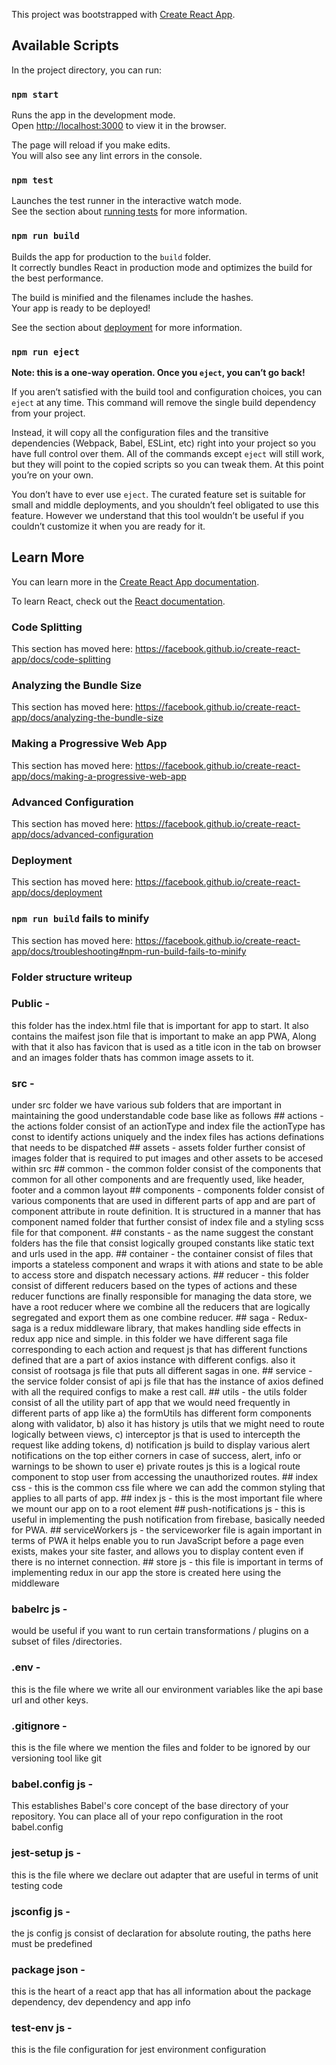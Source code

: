 This project was bootstrapped with [Create React App](https://github.com/facebook/create-react-app).

## Available Scripts

In the project directory, you can run:

### `npm start`

Runs the app in the development mode.<br>
Open [http://localhost:3000](http://localhost:3000) to view it in the browser.

The page will reload if you make edits.<br>
You will also see any lint errors in the console.

### `npm test`

Launches the test runner in the interactive watch mode.<br>
See the section about [running tests](https://facebook.github.io/create-react-app/docs/running-tests) for more information.

### `npm run build`

Builds the app for production to the `build` folder.<br>
It correctly bundles React in production mode and optimizes the build for the best performance.

The build is minified and the filenames include the hashes.<br>
Your app is ready to be deployed!

See the section about [deployment](https://facebook.github.io/create-react-app/docs/deployment) for more information.

### `npm run eject`

**Note: this is a one-way operation. Once you `eject`, you can’t go back!**

If you aren’t satisfied with the build tool and configuration choices, you can `eject` at any time. This command will remove the single build dependency from your project.

Instead, it will copy all the configuration files and the transitive dependencies (Webpack, Babel, ESLint, etc) right into your project so you have full control over them. All of the commands except `eject` will still work, but they will point to the copied scripts so you can tweak them. At this point you’re on your own.

You don’t have to ever use `eject`. The curated feature set is suitable for small and middle deployments, and you shouldn’t feel obligated to use this feature. However we understand that this tool wouldn’t be useful if you couldn’t customize it when you are ready for it.

## Learn More

You can learn more in the [Create React App documentation](https://facebook.github.io/create-react-app/docs/getting-started).

To learn React, check out the [React documentation](https://reactjs.org/).

### Code Splitting

This section has moved here: https://facebook.github.io/create-react-app/docs/code-splitting

### Analyzing the Bundle Size

This section has moved here: https://facebook.github.io/create-react-app/docs/analyzing-the-bundle-size

### Making a Progressive Web App

This section has moved here: https://facebook.github.io/create-react-app/docs/making-a-progressive-web-app

### Advanced Configuration

This section has moved here: https://facebook.github.io/create-react-app/docs/advanced-configuration

### Deployment

This section has moved here: https://facebook.github.io/create-react-app/docs/deployment

### `npm run build` fails to minify

This section has moved here: https://facebook.github.io/create-react-app/docs/troubleshooting#npm-run-build-fails-to-minify

### Folder structure writeup
### Public - 
this folder has the index.html file that is important for app to start. It also contains the maifest json file that is important to make an app PWA, Along with that it also has favicon that is used as a title icon in the tab on browser and an images folder thats has common image assets to it.

### src - 
under src folder we have various sub folders that are important in maintaining the good understandable code base like as follows
    ## actions - the actions folder consist of an actionType and index file the actionType has const to identify actions uniquely and the index files has actions definations that needs to be dispatched
    ## assets - assets folder further consist of images folder that is required to put images and other assets to be accesed within src
    ## common - the common folder consist of the components that common for all other components and are frequently used, like header, footer and a common layout
    ## components - components folder consist of various components that are used in different parts of app and are part of component attribute in route definition. It is structured in a manner that has component named folder that further consist of index file and a styling scss file for that component.
    ## constants - as the name suggest the constant folders has the file that consist logically grouped constants like static text and urls used in the app.
    ## container - the container consist of files that imports a stateless component and wraps it with ations and state to be able to access store and dispatch necessary actions.
    ## reducer - this folder consist of different reducers based on the types of actions and these reducer functions are finally responsible for managing the data store, we have a root reducer where we combine all the reducers that are logically segregated and export them as one combine reducer.
    ## saga - Redux-saga is a redux middleware library, that makes handling side effects in redux app nice and simple. in this folder we have different saga file corresponding to each action and request js that has different functions defined that are a part of axios instance with different configs. 
              also it consist of rootsaga js file that puts all different sagas in one.
    ## service - the service folder consist of api js file that has the instance of axios defined with all the required configs to make a rest call.
    ## utils - the utils folder consist of all the utility part of app that we would need frequently in different parts of app like 
              a) the formUtils has different form components along with validator, 
              b) also it has history js utils that we might need to route logically between views,
              c) interceptor js that is used to intercepth the request like adding tokens,
              d) notification js build to display various alert notifications on the top either corners in case of success, alert, info or warnings to be shown to user
              e) private routes js this is a logical route component to stop user from accessing the unauthorized routes.
    ## index css - this is the common css file where we can add the common styling that applies to all parts of app.
    ## index js - this is the most important file where we mount our app on to a root element
    ## push-notifications js - this is useful in implementing the push notification from firebase, basically needed for PWA.
    ## serviceWorkers js - the serviceworker file is again important in terms of PWA it helps enable you to run JavaScript before a page even exists, makes your site faster, and allows you to display content even if there is no internet connection.
    ## store js - this file is important in terms of implementing redux in our app the store is created here using the middleware

### babelrc js - 
would be useful if you want to run certain transformations / plugins on a subset of files /directories.
### .env - 
this is the file where we write all our environment variables like the api base url and other keys.
### .gitignore - 
this is the file where we mention the files and folder to be ignored by our versioning tool like git
### babel.config js -
This establishes Babel's core concept of the base directory of your repository. You can place all of your repo configuration in the root babel.config
### jest-setup js - 
this is the file where we declare out adapter that are useful in terms of unit testing code
### jsconfig js - 
the js config js consist of declaration for absolute routing, the paths here must be predefined
### package json - 
this is the heart of a react app that has all information about the package dependency, dev dependency and app info
### test-env js - 
this is the file configuration for jest environment configuration
